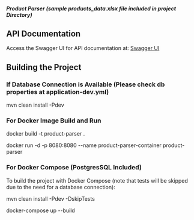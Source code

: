 ##### Product Parser (sample products_data.xlsx file included in project Directory)

## API Documentation
Access the Swagger UI for API documentation at: [Swagger UI](http://localhost:8080/swagger-ui/index.html)

## Building the Project

### If Database Connection is Available (Please check db properties at application-dev.yml)

mvn clean install -Pdev

### For Docker Image Build and Run

docker build -t product-parser .

docker run -d -p 8080:8080 --name product-parser-container product-parser


### For Docker Compose (PostgresSQL Included)

To build the project with Docker Compose (note that tests will be skipped due to the need for a database connection):

mvn clean install -Pdev -DskipTests

docker-compose up --build
